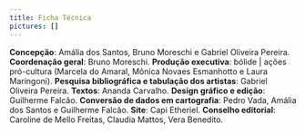 ```yaml
---
title: Ficha Técnica
pictures: []
---
```

**Concepção**: Amália dos Santos, Bruno Moreschi e Gabriel Oliveira Pereira.
**Coordenação geral**: Bruno Moreschi.
**Produção executiva**: bólide | ações pró-cultura (Marcela do Amaral, Mônica Novaes Esmanhotto e Laura Maringoni).
**Pesquisa bibliográfica e tabulação dos artistas**: Gabriel Oliveira Pereira.
**Textos**: Ananda Carvalho.
**Design gráfico e edição**: Guilherme Falcão.
**Conversão de dados em cartografia**: Pedro Vada, Amália dos Santos e Guilherme Falcão.
**Site**: Capi Etheriel.
**Conselho editorial**: Caroline de Mello Freitas, Claudia Mattos, Vera Benedito.
